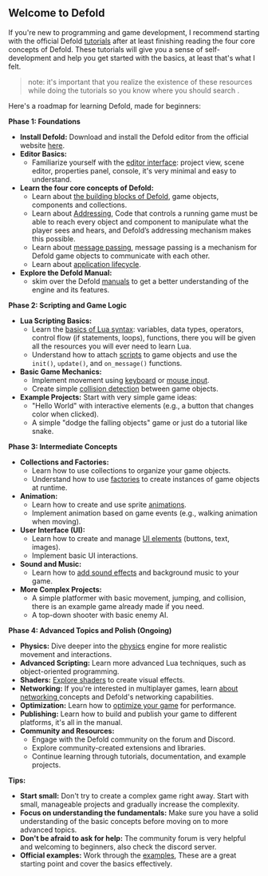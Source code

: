 ## Welcome to Defold

If you're new to programming and game development, I recommend starting with the official Defold [tutorials](https://defold.com/tutorials/) after at least finishing reading the four core concepts of Defold. These tutorials will give you a sense of self-development and help you get started with the basics, at least that's what I felt.

> note: it's important that you realize the existence of these resources while doing the tutorials so you know where you should search .

Here's a roadmap for learning Defold, made for beginners:

**Phase 1: Foundations**

- **Install Defold:** Download and install the Defold editor from the official website [here](https://defold.com/download/).
- **Editor Basics:**
  - Familiarize yourself with the [editor interface](https://defold.com/manuals/editor/): project view, scene editor, properties panel, console, it's very minimal and easy to understand.
- **Learn the four core concepts of Defold:**
  - Learn about [the building blocks of Defold](https://defold.com/manuals/building-blocks/), game objects, components and collections.
  - Learn about [Addressing](https://defold.com/manuals/addressing/), Code that controls a running game must be able to reach every object and component to manipulate what the player sees and hears, and Defold’s addressing mechanism makes this possible.
  - Learn about [message passing](https://defold.com/manuals/message-passing/), message passing is a mechanism for Defold game objects to communicate with each other.
  - Learn about [application lifecycle](https://defold.com/manuals/application-lifecycle/).
- **Explore the Defold Manual:**
  - skim over the Defold [manuals](https://defold.com/manuals/introduction/) to get a better understanding of the engine and its features.

**Phase 2: Scripting and Game Logic**

- **Lua Scripting Basics:**
  - Learn the [basics of Lua syntax](https://defold.com/manuals/lua/): variables, data types, operators, control flow (if statements, loops), functions, there you will be given all the resources you will ever need to learn Lua.
  - Understand how to attach [scripts](https://defold.com/manuals/script/) to game objects and use the `init()`, `update()`, and `on_message()` functions.
- **Basic Game Mechanics:**
  - Implement movement using [keyboard](https://defold.com/manuals/input-key-and-text/) or [mouse input](https://defold.com/manuals/input-mouse-and-touch/).
  - Create simple [collision detection](https://defold.com/examples/physics/dynamic/) between game objects.
- **Example Projects:** Start with very simple game ideas:
  - "Hello World" with interactive elements (e.g., a button that changes color when clicked).
  - A simple "dodge the falling objects" game or just do a tutorial like snake.

**Phase 3: Intermediate Concepts**

- **Collections and Factories:**
  - Learn how to use collections to organize your game objects.
  - Understand how to use [factories](https://defold.com/manuals/collection-factory/) to create instances of game objects at runtime.
- **Animation:**
  - Learn how to create and use sprite [animations](https://defold.com/manuals/animation/).
  - Implement animation based on game events (e.g., walking animation when moving).
- **User Interface (UI):**
  - Learn how to create and manage [UI elements](https://defold.com/manuals/gui/) (buttons, text, images).
  - Implement basic UI interactions.
- **Sound and Music:**
  - Learn how to [add sound effects](https://defold.com/manuals/sound/) and background music to your game.
- **More Complex Projects:**
  - A simple platformer with basic movement, jumping, and collision, there is an example game already made if you need.
  - A top-down shooter with basic enemy AI.

**Phase 4: Advanced Topics and Polish (Ongoing)**

- **Physics:** Dive deeper into the [physics](https://defold.com/manuals/physics/) engine for more realistic movement and interactions.
- **Advanced Scripting:** Learn more advanced Lua techniques, such as object-oriented programming.
- **Shaders:** [Explore shaders](https://defold.com/manuals/shader/) to create visual effects.
- **Networking:** If you're interested in multiplayer games, learn [about networking ](https://defold.com/manuals/networking/)concepts and Defold's networking capabilities.
- **Optimization:** Learn how to [optimize your game](https://defold.com/manuals/optimization/) for performance.
- **Publishing:** Learn how to build and publish your game to different platforms, it's all in the manual.
- **Community and Resources:**
  - Engage with the Defold community on the forum and Discord.
  - Explore community-created extensions and libraries.
  - Continue learning through tutorials, documentation, and example projects.

**Tips:**

- **Start small:** Don't try to create a complex game right away. Start with small, manageable projects and gradually increase the complexity.
- **Focus on understanding the fundamentals:** Make sure you have a solid understanding of the basic concepts before moving on to more advanced topics.
- **Don't be afraid to ask for help:** The community forum is very helpful and welcoming to beginners, also check the discord server.
- **Official examples:** Work through the [examples](https://defold.com/examples/), These are a great starting point and cover the basics effectively.

